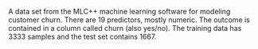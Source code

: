 A data set from the MLC++ machine learning software for modeling customer churn. There are 19 predictors, mostly numeric.
The outcome is contained in a column called churn (also yes/no). The training data has 3333 samples and the test set contains 1667.
